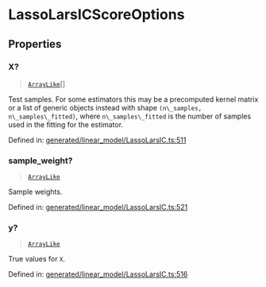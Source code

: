 # LassoLarsICScoreOptions

## Properties

### X?

> [`ArrayLike`](../types/ArrayLike.md)[]

Test samples. For some estimators this may be a precomputed kernel matrix or a list of generic objects instead with shape `(n\_samples, n\_samples\_fitted)`, where `n\_samples\_fitted` is the number of samples used in the fitting for the estimator.

Defined in:  [generated/linear\_model/LassoLarsIC.ts:511](https://github.com/transitive-bullshit/scikit-learn-ts/blob/b59c1ff/packages/sklearn/src/generated/linear_model/LassoLarsIC.ts#L511)

### sample\_weight?

> [`ArrayLike`](../types/ArrayLike.md)

Sample weights.

Defined in:  [generated/linear\_model/LassoLarsIC.ts:521](https://github.com/transitive-bullshit/scikit-learn-ts/blob/b59c1ff/packages/sklearn/src/generated/linear_model/LassoLarsIC.ts#L521)

### y?

> [`ArrayLike`](../types/ArrayLike.md)

True values for `X`.

Defined in:  [generated/linear\_model/LassoLarsIC.ts:516](https://github.com/transitive-bullshit/scikit-learn-ts/blob/b59c1ff/packages/sklearn/src/generated/linear_model/LassoLarsIC.ts#L516)
